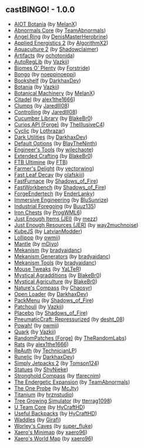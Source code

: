 ## castBINGO! - 1.0.0
- [AIOT Botania](https://www.curseforge.com/minecraft/mc-mods/aiot-botania) (by [MelanX](https://www.curseforge.com/members/melanx/projects))
- [Abnormals Core](https://www.curseforge.com/minecraft/mc-mods/abnormals-core) (by [TeamAbnormals](https://www.curseforge.com/members/teamabnormals/projects))
- [Angel Ring](https://www.curseforge.com/minecraft/mc-mods/angel-ring) (by [DenisMasterHerobrine](https://www.curseforge.com/members/denismasterherobrine/projects))
- [Applied Energistics 2](https://www.curseforge.com/minecraft/mc-mods/applied-energistics-2) (by [AlgorithmX2](https://www.curseforge.com/members/algorithmx2/projects))
- [Aquaculture 2](https://www.curseforge.com/minecraft/mc-mods/aquaculture) (by [Shadowclaimer](https://www.curseforge.com/members/shadowclaimer/projects))
- [Artifacts](https://www.curseforge.com/minecraft/mc-mods/artifacts) (by [ochotonida](https://www.curseforge.com/members/ochotonida/projects))
- [AutoRegLib](https://www.curseforge.com/minecraft/mc-mods/autoreglib) (by [Vazkii](https://www.curseforge.com/members/vazkii/projects))
- [Biomes O' Plenty](https://www.curseforge.com/minecraft/mc-mods/biomes-o-plenty) (by [Forstride](https://www.curseforge.com/members/forstride/projects))
- [Bongo](https://www.curseforge.com/minecraft/mc-mods/bongo) (by [noeppinoeppi](https://www.curseforge.com/members/noeppinoeppi/projects))
- [Bookshelf](https://www.curseforge.com/minecraft/mc-mods/bookshelf) (by [DarkhaxDev](https://www.curseforge.com/members/darkhaxdev/projects))
- [Botania](https://www.curseforge.com/minecraft/mc-mods/botania) (by [Vazkii](https://www.curseforge.com/members/vazkii/projects))
- [Botanical Machinery](https://www.curseforge.com/minecraft/mc-mods/botanical-machinery) (by [MelanX](https://www.curseforge.com/members/melanx/projects))
- [Citadel](https://www.curseforge.com/minecraft/mc-mods/citadel) (by [alex1the1666](https://www.curseforge.com/members/alex1the1666/projects))
- [Clumps](https://www.curseforge.com/minecraft/mc-mods/clumps) (by [Jaredlll08](https://www.curseforge.com/members/jaredlll08/projects))
- [Controlling](https://www.curseforge.com/minecraft/mc-mods/controlling) (by [Jaredlll08](https://www.curseforge.com/members/jaredlll08/projects))
- [Cucumber Library](https://www.curseforge.com/minecraft/mc-mods/cucumber) (by [BlakeBr0](https://www.curseforge.com/members/blakebr0/projects))
- [Curios API (Forge)](https://www.curseforge.com/minecraft/mc-mods/curios) (by [TheIllusiveC4](https://www.curseforge.com/members/theillusivec4/projects))
- [Cyclic](https://www.curseforge.com/minecraft/mc-mods/cyclic) (by [Lothrazar](https://www.curseforge.com/members/lothrazar/projects))
- [Dark Utilities](https://www.curseforge.com/minecraft/mc-mods/dark-utilities) (by [DarkhaxDev](https://www.curseforge.com/members/darkhaxdev/projects))
- [Default Options](https://www.curseforge.com/minecraft/mc-mods/default-options) (by [BlayTheNinth](https://www.curseforge.com/members/blaytheninth/projects))
- [Engineer's Tools](https://www.curseforge.com/minecraft/mc-mods/engineers-tools) (by [wilechaote](https://www.curseforge.com/members/wilechaote/projects))
- [Extended Crafting](https://www.curseforge.com/minecraft/mc-mods/extended-crafting) (by [BlakeBr0](https://www.curseforge.com/members/blakebr0/projects))
- [FTB Ultimine](https://www.curseforge.com/minecraft/mc-mods/ftb-ultimine) (by [FTB](https://www.curseforge.com/members/ftb/projects))
- [Farmer's Delight](https://www.curseforge.com/minecraft/mc-mods/farmers-delight) (by [vectorwing](https://www.curseforge.com/members/vectorwing/projects))
- [Fast Leaf Decay](https://www.curseforge.com/minecraft/mc-mods/fast-leaf-decay) (by [olafskiii](https://www.curseforge.com/members/olafskiii/projects))
- [FastFurnace](https://www.curseforge.com/minecraft/mc-mods/fastfurnace) (by [Shadows_of_Fire](https://www.curseforge.com/members/shadows_of_fire/projects))
- [FastWorkbench](https://www.curseforge.com/minecraft/mc-mods/fastworkbench) (by [Shadows_of_Fire](https://www.curseforge.com/members/shadows_of_fire/projects))
- [ForgeEndertech](https://www.curseforge.com/minecraft/mc-mods/forgeendertech) (by [EnderLanky](https://www.curseforge.com/members/enderlanky/projects))
- [Immersive Engineering](https://www.curseforge.com/minecraft/mc-mods/immersive-engineering) (by [BluSunrize](https://www.curseforge.com/members/blusunrize/projects))
- [Industrial Foregoing](https://www.curseforge.com/minecraft/mc-mods/industrial-foregoing) (by [Buuz135](https://www.curseforge.com/members/buuz135/projects))
- [Iron Chests](https://www.curseforge.com/minecraft/mc-mods/iron-chests) (by [ProgWML6](https://www.curseforge.com/members/progwml6/projects))
- [Just Enough Items (JEI)](https://www.curseforge.com/minecraft/mc-mods/jei) (by [mezz](https://www.curseforge.com/members/mezz/projects))
- [Just Enough Resources (JER)](https://www.curseforge.com/minecraft/mc-mods/just-enough-resources-jer) (by [way2muchnoise](https://www.curseforge.com/members/way2muchnoise/projects))
- [KubeJS](https://www.curseforge.com/minecraft/mc-mods/kubejs) (by [LatvianModder](https://www.curseforge.com/members/latvianmodder/projects))
- [Lollipop](https://www.curseforge.com/minecraft/mc-mods/lollipop) (by [owmii](https://www.curseforge.com/members/owmii/projects))
- [Mantle](https://www.curseforge.com/minecraft/mc-mods/mantle) (by [mDiyo](https://www.curseforge.com/members/mdiyo/projects))
- [Mekanism](https://www.curseforge.com/minecraft/mc-mods/mekanism) (by [bradyaidanc](https://www.curseforge.com/members/bradyaidanc/projects))
- [Mekanism Generators](https://www.curseforge.com/minecraft/mc-mods/mekanism-generators) (by [bradyaidanc](https://www.curseforge.com/members/bradyaidanc/projects))
- [Mekanism Tools](https://www.curseforge.com/minecraft/mc-mods/mekanism-tools) (by [bradyaidanc](https://www.curseforge.com/members/bradyaidanc/projects))
- [Mouse Tweaks](https://www.curseforge.com/minecraft/mc-mods/mouse-tweaks) (by [YaLTeR](https://www.curseforge.com/members/yalter/projects))
- [Mystical Agradditions](https://www.curseforge.com/minecraft/mc-mods/mystical-agradditions) (by [BlakeBr0](https://www.curseforge.com/members/blakebr0/projects))
- [Mystical Agriculture](https://www.curseforge.com/minecraft/mc-mods/mystical-agriculture) (by [BlakeBr0](https://www.curseforge.com/members/blakebr0/projects))
- [Nature's Compass](https://www.curseforge.com/minecraft/mc-mods/natures-compass) (by [Chaosyr](https://www.curseforge.com/members/chaosyr/projects))
- [Open Loader](https://www.curseforge.com/minecraft/mc-mods/open-loader) (by [DarkhaxDev](https://www.curseforge.com/members/darkhaxdev/projects))
- [PackMenu](https://www.curseforge.com/minecraft/mc-mods/packmenu) (by [Shadows_of_Fire](https://www.curseforge.com/members/shadows_of_fire/projects))
- [Patchouli](https://www.curseforge.com/minecraft/mc-mods/patchouli) (by [Vazkii](https://www.curseforge.com/members/vazkii/projects))
- [Placebo](https://www.curseforge.com/minecraft/mc-mods/placebo) (by [Shadows_of_Fire](https://www.curseforge.com/members/shadows_of_fire/projects))
- [PneumaticCraft: Repressurized](https://www.curseforge.com/minecraft/mc-mods/pneumaticcraft-repressurized) (by [desht_08](https://www.curseforge.com/members/desht_08/projects))
- [Powah!](https://www.curseforge.com/minecraft/mc-mods/powah) (by [owmii](https://www.curseforge.com/members/owmii/projects))
- [Quark](https://www.curseforge.com/minecraft/mc-mods/quark) (by [Vazkii](https://www.curseforge.com/members/vazkii/projects))
- [RandomPatches (Forge)](https://www.curseforge.com/minecraft/mc-mods/randompatches-forge) (by [TheRandomLabs](https://www.curseforge.com/members/therandomlabs/projects))
- [Rats](https://www.curseforge.com/minecraft/mc-mods/rats) (by [alex1the1666](https://www.curseforge.com/members/alex1the1666/projects))
- [ReAuth](https://www.curseforge.com/minecraft/mc-mods/reauth) (by [TechnicianLP](https://www.curseforge.com/members/technicianlp/projects))
- [Runelic](https://www.curseforge.com/minecraft/mc-mods/runelic) (by [DarkhaxDev](https://www.curseforge.com/members/darkhaxdev/projects))
- [Simply Jetpacks 2](https://www.curseforge.com/minecraft/mc-mods/simply-jetpacks-2) (by [Tomson124](https://www.curseforge.com/members/tomson124/projects))
- [Statues](https://www.curseforge.com/minecraft/mc-mods/statues) (by [ShyNieke](https://www.curseforge.com/members/shynieke/projects))
- [Stronghold Compass](https://www.curseforge.com/minecraft/mc-mods/stronghold-compass) (by [tfarecnim](https://www.curseforge.com/members/tfarecnim/projects))
- [The Endergetic Expansion](https://www.curseforge.com/minecraft/mc-mods/endergetic) (by [TeamAbnormals](https://www.curseforge.com/members/teamabnormals/projects))
- [The One Probe](https://www.curseforge.com/minecraft/mc-mods/the-one-probe) (by [McJty](https://www.curseforge.com/members/mcjty/projects))
- [Titanium](https://www.curseforge.com/minecraft/mc-mods/titanium) (by [hrznstudio](https://www.curseforge.com/members/hrznstudio/projects))
- [Tree Growing Simulator](https://www.curseforge.com/minecraft/mc-mods/tree-growing-simulator) (by [tterrag1098](https://www.curseforge.com/members/tterrag1098/projects))
- [U Team Core](https://www.curseforge.com/minecraft/mc-mods/u-team-core) (by [HyCraftHD](https://www.curseforge.com/members/hycrafthd/projects))
- [Useful Backpacks](https://www.curseforge.com/minecraft/mc-mods/useful-backpacks) (by [HyCraftHD](https://www.curseforge.com/members/hycrafthd/projects))
- [Waddles](https://www.curseforge.com/minecraft/mc-mods/waddles) (by [Girafi](https://www.curseforge.com/members/girafi/projects))
- [Worley's Caves](https://www.curseforge.com/minecraft/mc-mods/worleys-caves) (by [super_fluke](https://www.curseforge.com/members/super_fluke/projects))
- [Xaero's Minimap](https://www.curseforge.com/minecraft/mc-mods/xaeros-minimap) (by [xaero96](https://www.curseforge.com/members/xaero96/projects))
- [Xaero's World Map](https://www.curseforge.com/minecraft/mc-mods/xaeros-world-map) (by [xaero96](https://www.curseforge.com/members/xaero96/projects))
